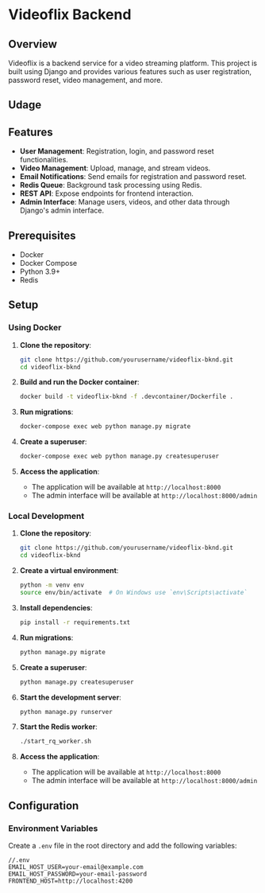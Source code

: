 # Videoflix Backend

## Overview

Videoflix is a backend service for a video streaming platform. This project is built using Django and provides various features such as user registration, password reset, video management, and more.

## Udage
## Features

- **User Management**: Registration, login, and password reset functionalities.
- **Video Management**: Upload, manage, and stream videos.
- **Email Notifications**: Send emails for registration and password reset.
- **Redis Queue**: Background task processing using Redis.
- **REST API**: Expose endpoints for frontend interaction.
- **Admin Interface**: Manage users, videos, and other data through Django's admin interface.

## Prerequisites

- Docker
- Docker Compose
- Python 3.9+
- Redis

## Setup

### Using Docker

1. **Clone the repository**:
    ```sh
    git clone https://github.com/yourusername/videoflix-bknd.git
    cd videoflix-bknd
    ```

2. **Build and run the Docker container**:
    ```sh
    docker build -t videoflix-bknd -f .devcontainer/Dockerfile .
    ```

3. **Run migrations**:
    ```sh
    docker-compose exec web python manage.py migrate
    ```

4. **Create a superuser**:
    ```sh
    docker-compose exec web python manage.py createsuperuser
    ```

5. **Access the application**:
    - The application will be available at `http://localhost:8000`
    - The admin interface will be available at `http://localhost:8000/admin`

### Local Development

1. **Clone the repository**:
    ```sh
    git clone https://github.com/yourusername/videoflix-bknd.git
    cd videoflix-bknd
    ```

2. **Create a virtual environment**:
    ```sh
    python -m venv env
    source env/bin/activate  # On Windows use `env\Scripts\activate`
    ```

3. **Install dependencies**:
    ```sh
    pip install -r requirements.txt
    ```

4. **Run migrations**:
    ```sh
    python manage.py migrate
    ```

5. **Create a superuser**:
    ```sh
    python manage.py createsuperuser
    ```

6. **Start the development server**:
    ```sh
    python manage.py runserver
    ```

7. **Start the Redis worker**:
    ```sh
    ./start_rq_worker.sh
    ```

8. **Access the application**:
    - The application will be available at `http://localhost:8000`
    - The admin interface will be available at `http://localhost:8000/admin`

## Configuration

### Environment Variables

Create a `.env` file in the root directory and add the following variables:

```
//.env
EMAIL_HOST_USER=your-email@example.com
EMAIL_HOST_PASSWORD=your-email-password
FRONTEND_HOST=http://localhost:4200
```
